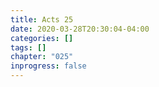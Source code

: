 ```yaml
---
title: Acts 25
date: 2020-03-28T20:30:04-04:00
categories: []
tags: []
chapter: "025"
inprogress: false
---
```


